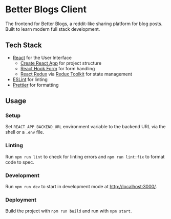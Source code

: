 # Better Blogs Client

The frontend for Better Blogs, a reddit-like sharing platform for blog posts. Built to learn modern full stack development.

## Tech Stack

- [React](https://github.com/facebook/react) for the User Interface
  - [Create React App](https://github.com/facebook/create-react-app) for project structure
  - [React Hook Form](https://react-hook-form.com/) for form handling
  - [React Redux](https://github.com/reduxjs/react-redux) via [Redux Toolkit](https://github.com/reduxjs/redux-toolkit) for state management
- [ESLint](https://github.com/eslint/eslint) for linting
- [Prettier](https://github.com/prettier/prettier) for formatting

## Usage

### Setup

Set `REACT_APP_BACKEND_URL` environment variable to the backend URL via the shell or a `.env` file.

### Linting

Run `npm run lint` to check for linting errors and `npm run lint:fix` to format code to spec.

### Development

Run `npm run dev` to start in development mode at [http://localhost:3000/](http://localhost:3000/).

### Deployment

Build the project with `npm run build` and run with `npm start`.
